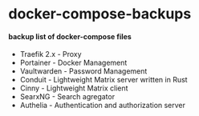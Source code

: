 # docker-compose-backups

####  backup list of docker-compose files ###

* Traefik 2.x - Proxy
* Portainer - Docker Management
* Vaultwarden - Password Management
* Conduit - Lightweight Matrix server written in Rust
* Cinny - Lightweight Matrix client
* SearxNG - Search agregator
* Authelia - Authentication and authorization server 
